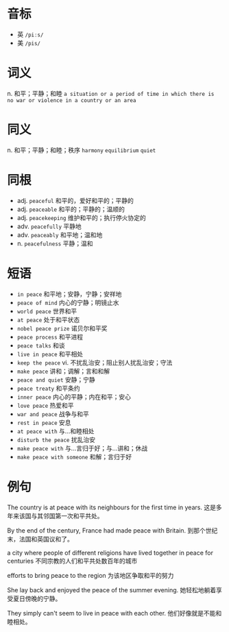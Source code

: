# 音标

- 英 `/piːs/`
- 美 `/pis/`

# 词义

n. 和平；平静；和睦
`a situation or a period of time in which there is no war or violence in a country or an area`

# 同义

n. 和平；平静；和睦；秩序
`harmony` `equilibrium` `quiet`

# 同根

- adj. `peaceful` 和平的，爱好和平的；平静的
- adj. `peaceable` 和平的；平静的；温顺的
- adj. `peacekeeping` 维护和平的；执行停火协定的
- adv. `peacefully` 平静地
- adv. `peaceably` 和平地；温和地
- n. `peacefulness` 平静；温和

# 短语

- `in peace` 和平地；安静，宁静；安祥地
- `peace of mind` 内心的宁静；明镜止水
- `world peace` 世界和平
- `at peace` 处于和平状态
- `nobel peace prize` 诺贝尔和平奖
- `peace process` 和平进程
- `peace talks` 和谈
- `live in peace` 和平相处
- `keep the peace` vi. 不扰乱治安；阻止别人扰乱治安；守法
- `make peace` 讲和；调解；言和和解
- `peace and quiet` 安静；宁静
- `peace treaty` 和平条约
- `inner peace` 内心的平静；内在和平；安心
- `love peace` 热爱和平
- `war and peace` 战争与和平
- `rest in peace` 安息
- `at peace with` 与…和睦相处
- `disturb the peace` 扰乱治安
- `make peace with` 与…言归于好；与…讲和；休战
- `make peace with someone` 和解；言归于好

# 例句

The country is at peace with its neighbours for the first time in years.
这是多年来该国与其邻国第一次和平共处。

By the end of the century, France had made peace with Britain.
到那个世纪末，法国和英国议和了。

a city where people of different religions have lived together in peace for centuries
不同宗教的人们和平共处数百年的城市

efforts to bring peace to the region
为该地区争取和平的努力

She lay back and enjoyed the peace of the summer evening.
她轻松地躺着享受夏日傍晚的宁静。

They simply can't seem to live in peace with each other.
他们好像就是不能和睦相处。


